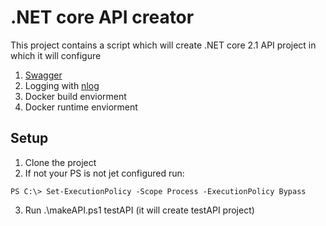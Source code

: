 # .NET core API creator

This project contains a script which will create .NET core 2.1 API project in which it will configure
1. [Swagger](https://swagger.io/)
2. Logging with [nlog](https://nlog-project.org/)
3. Docker build enviorment
4. Docker runtime enviorment

## Setup

1. Clone the project
2. If not your PS is not jet configured run:
```
PS C:\> Set-ExecutionPolicy -Scope Process -ExecutionPolicy Bypass
```
3. Run .\makeAPI.ps1 testAPI (it will create testAPI project)
